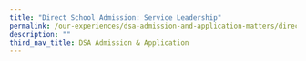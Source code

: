 ```yaml
---
title: "Direct School Admission: Service Leadership"
permalink: /our-experiences/dsa-admission-and-application-matters/direct-school-admission-service-leadership/
description: ""
third_nav_title: DSA Admission & Application
---
```

